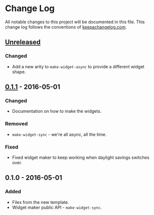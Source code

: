 # Change Log
All notable changes to this project will be documented in this file. This change log follows the conventions of [keepachangelog.com](http://keepachangelog.com/).

## [Unreleased][unreleased]
### Changed
- Add a new arity to `make-widget-async` to provide a different widget shape.

## [0.1.1] - 2016-05-01
### Changed
- Documentation on how to make the widgets.

### Removed
- `make-widget-sync` - we're all async, all the time.

### Fixed
- Fixed widget maker to keep working when daylight savings switches over.

## 0.1.0 - 2016-05-01
### Added
- Files from the new template.
- Widget maker public API - `make-widget-sync`.

[unreleased]: https://github.com/your-name/financial_senti/compare/0.1.1...HEAD
[0.1.1]: https://github.com/your-name/financial_senti/compare/0.1.0...0.1.1
